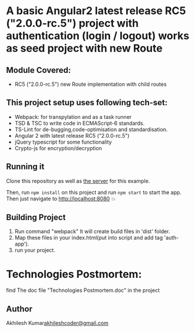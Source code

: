 # A  basic Angular2 latest release RC5 ("2.0.0-rc.5") project with authentication (login / logout) works as seed project with new Route

## Module Covered:

* RC5 ("2.0.0-rc.5") new Route implementation with child routes


## This project setup uses following tech-set:

* Webpack: for transpylation and as a task runner
* TSD & TSC to write code in ECMAScript-6 standards.
* TS-Lint for de-bugging,code-optimisation and standardisation.
* Angular 2 with latest release RC5 ("2.0.0-rc.5")
* jQuery typescript for some functionality
* Crypto-js for encryption/decryption


## Running it

Clone this repository as well as [the server](https://github.com/app4pc/angular2-bible.git) for this example.

Then, run `npm install` on this project and run `npm start` to start the app. Then just navigate to [http://localhost:8080](http://localhost:8080) :boom:

## Building Project

1. Run command "webpack"
It will create build files in 'dist' folder.
2. Map these files in your index.html(put into script and add tag 'auth-app').
3. run your project.

# Technologies Postmortem:

find The doc file "Technologies Postmortem.doc" in the project

## Author
Akhilesh Kumar<akhileshcoder@gmail.com>
